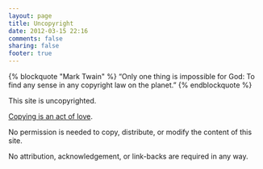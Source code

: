 ```yaml
---
layout: page
title: Uncopyright
date: 2012-03-15 22:16
comments: false
sharing: false
footer: true
---
```


{% blockquote "Mark Twain" %}
“Only one thing is impossible for God: To find any sense in any copyright law
on the planet.”
{% endblockquote %}

This site is uncopyrighted.

[Copying is an act of love](http://copyheart.org/manifesto/).

No permission is needed to copy, distribute, or modify the content of this site.

No attribution, acknowledgement, or link-backs are required in any way.
